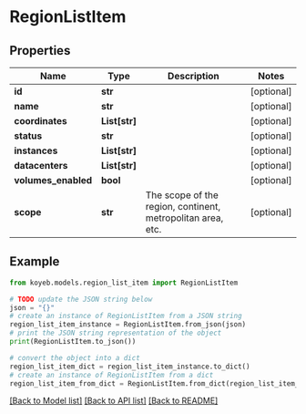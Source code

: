 # RegionListItem


## Properties

Name | Type | Description | Notes
------------ | ------------- | ------------- | -------------
**id** | **str** |  | [optional] 
**name** | **str** |  | [optional] 
**coordinates** | **List[str]** |  | [optional] 
**status** | **str** |  | [optional] 
**instances** | **List[str]** |  | [optional] 
**datacenters** | **List[str]** |  | [optional] 
**volumes_enabled** | **bool** |  | [optional] 
**scope** | **str** | The scope of the region, continent, metropolitan area, etc. | [optional] 

## Example

```python
from koyeb.models.region_list_item import RegionListItem

# TODO update the JSON string below
json = "{}"
# create an instance of RegionListItem from a JSON string
region_list_item_instance = RegionListItem.from_json(json)
# print the JSON string representation of the object
print(RegionListItem.to_json())

# convert the object into a dict
region_list_item_dict = region_list_item_instance.to_dict()
# create an instance of RegionListItem from a dict
region_list_item_from_dict = RegionListItem.from_dict(region_list_item_dict)
```
[[Back to Model list]](../README.md#documentation-for-models) [[Back to API list]](../README.md#documentation-for-api-endpoints) [[Back to README]](../README.md)


